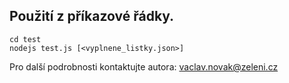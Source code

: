## Použití z příkazové řádky.

    cd test
    nodejs test.js [<vyplnene_listky.json>]

Pro další podrobnosti kontaktujte autora: <a href="mailto:vaclav.novak@zeleni.cz" target="_blank">vaclav.novak@zeleni.cz</a>
